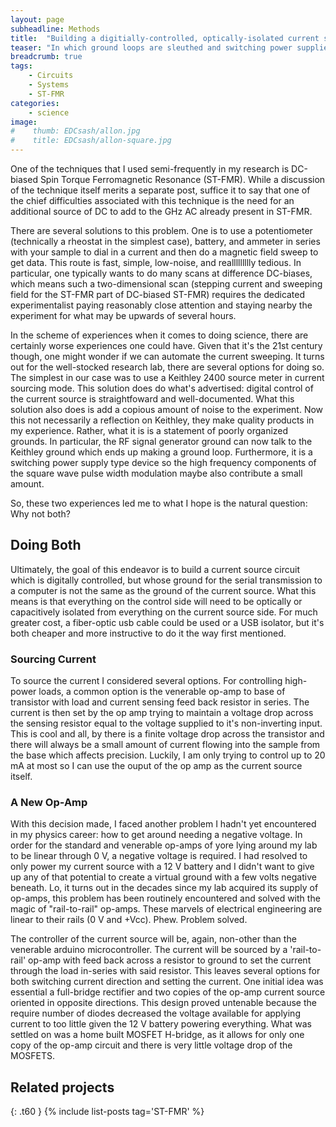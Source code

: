 ```yaml
---
layout: page
subheadline: Methods
title:  "Building a digitially-controlled, optically-isolated current source"
teaser: "In which ground loops are sleuthed and switching power supplies are replaced"
breadcrumb: true
tags:
    - Circuits
    - Systems
    - ST-FMR
categories:
    - science
image:
#    thumb: EDCsash/allon.jpg
#    title: EDCsash/allon-square.jpg
---
```


One of the techniques that I used semi-frequently in my research is DC-biased Spin Torque Ferromagnetic Resonance (ST-FMR). While a discussion of the technique itself merits a separate post, suffice it to say that one of the chief difficulties associated with this technique is the need for an additional source of DC to add to the GHz AC already present in ST-FMR. 

There are several solutions to this problem. One is to use a potentiometer (technically a rheostat in the simplest case), battery, and ammeter in series with your sample to dial in a current and then do a magnetic field sweep to get data. This route is fast, simple, low-noise, and reallllllllly tedious. In particular, one typically wants to do many scans at difference DC-biases, which means such a two-dimensional scan (stepping current and sweeping field for the ST-FMR part of DC-biased ST-FMR) requires the dedicated experimentalist paying reasonably close attention and staying nearby the experiment for what may be upwards of several hours.

In the scheme of experiences when it comes to doing science, there are certainly worse experiences one could have. Given that it's the 21st century though, one might wonder if we can automate the current sweeping. It turns out for the well-stocked research lab, there are several options for doing so. The simplest in our case was to use a Keithley 2400 source meter in current sourcing mode. This solution does do what's advertised: digital control of the current source is straightfoward and well-documented. What this solution also does is add a copious amount of noise to the experiment. Now this not necessarily a reflection on Keithley, they make quality products in my experience. Rather, what it is is a statement of poorly organized grounds. In particular, the RF signal generator ground can now talk to the Keithley ground which ends up making a ground loop. Furthermore, it is a switching power supply type device so the high frequency components of the square wave pulse width modulation maybe also contribute a small amount.

So, these two experiences led me to what I hope is the natural question: Why not both?

## Doing Both

Ultimately, the goal of this endeavor is to build a current source circuit which is digitally controlled, but whose ground for the serial transmission to a computer is not the same as the ground of the current source. What this means is that everything on the control side will need to be optically or capacitively isolated from everything on the current source side. For much greater cost, a fiber-optic usb cable could be used or a USB isolator, but it's both cheaper and more instructive to do it the way first mentioned. 

### Sourcing Current

To source the current I considered several options. For controlling high-power loads, a common option is the venerable op-amp to base of transistor with load and current sensing feed back resistor in series. The current is then set by the op amp trying to maintain a voltage drop across the sensing resistor equal to the voltage supplied to it's non-inverting input. This is cool and all, by there is a finite voltage drop across the transistor and there will always be a small amount of current flowing into the sample from the base which affects precision. Luckily, I am only trying to control up to 20 mA at most so I can use the ouput of the op amp as the current source itself. 

### A New Op-Amp

With this decision made, I faced another problem I hadn't yet encountered in my physics career: how to get around needing a negative voltage. In order for the standard and venerable op-amps of yore lying around my lab to be linear through 0 V, a negative voltage is required. I had resolved to only power my current source with a 12 V battery and I didn't want to give up any of that potential to create a virtual ground with a few volts negative beneath. Lo, it turns out in the decades since my lab acquired its supply of op-amps, this problem has been routinely encountered and solved with the magic of "rail-to-rail" op-amps. These marvels of electrical engineering are linear to their rails (0 V and +Vcc). Phew. Problem solved. 


The controller of the current source will be, again, non-other than the venerable arduino microcontroller. The current will be sourced by a 'rail-to-rail' op-amp with feed back across a resistor to ground to set the current through the load in-series with said resistor. This leaves several options for both switching current direction and setting the current. One initial idea was essential a full-bridge rectifier and two copies of the op-amp current source oriented in opposite directions. This design proved untenable because the require number of diodes decreased the voltage available for applying current to too little given the 12 V battery powering everything. What was settled on was a home built MOSFET H-bridge, as it allows for only one copy of the op-amp circuit and there is very little voltage drop of the MOSFETS.





## Related projects
{: .t60 }
{% include list-posts tag='ST-FMR' %}

[1]: https://www.virtualbox.org/wiki/VirtualBox
[2]: http://www.dhcs.ca.gov/provgovpart/Pages/Runtime_9.aspx
[3]: http://www.comtrol.com/rocketport-multi-port-serial-cards/rocketport-universal-pci/rocketport-universal-pci-16port
[4]: http://www.eterlogic.com/help/vspe/NetworkBridgePage.html
[5]: http://www.prestwoodboards.com/aspsuite/eboard/thread.asp?MBID=9067
[6]: {{site.url}}/wildcard
[7]: http://www.eltima.com/products/serial-port-monitor/



